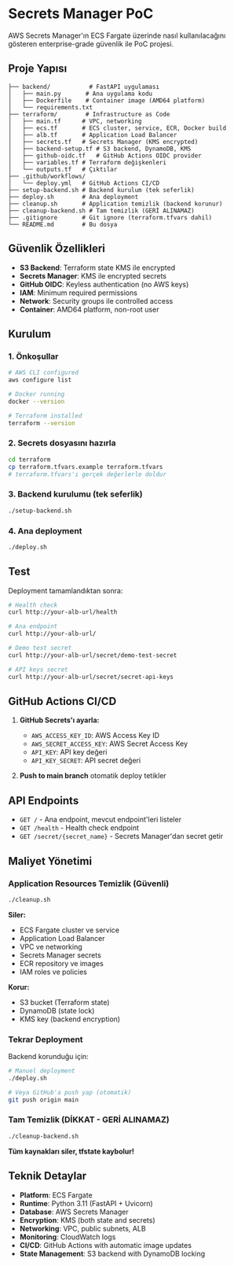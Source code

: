 # Secrets Manager PoC

AWS Secrets Manager'ın ECS Fargate üzerinde nasıl kullanılacağını gösteren enterprise-grade güvenlik ile PoC projesi.

## Proje Yapısı

```
├── backend/           # FastAPI uygulaması
│   ├── main.py       # Ana uygulama kodu
│   ├── Dockerfile    # Container image (AMD64 platform)
│   └── requirements.txt
├── terraform/        # Infrastructure as Code
│   ├── main.tf      # VPC, networking
│   ├── ecs.tf       # ECS cluster, service, ECR, Docker build
│   ├── alb.tf       # Application Load Balancer
│   ├── secrets.tf   # Secrets Manager (KMS encrypted)
│   ├── backend-setup.tf # S3 backend, DynamoDB, KMS
│   ├── github-oidc.tf   # GitHub Actions OIDC provider
│   ├── variables.tf # Terraform değişkenleri
│   └── outputs.tf   # Çıktılar
├── .github/workflows/
│   └── deploy.yml   # GitHub Actions CI/CD
├── setup-backend.sh # Backend kurulum (tek seferlik)
├── deploy.sh        # Ana deployment
├── cleanup.sh       # Application temizlik (backend korunur)
├── cleanup-backend.sh # Tam temizlik (GERİ ALINAMAZ)
├── .gitignore       # Git ignore (terraform.tfvars dahil)
└── README.md        # Bu dosya
```

## Güvenlik Özellikleri

- **S3 Backend**: Terraform state KMS ile encrypted
- **Secrets Manager**: KMS ile encrypted secrets
- **GitHub OIDC**: Keyless authentication (no AWS keys)
- **IAM**: Minimum required permissions
- **Network**: Security groups ile controlled access
- **Container**: AMD64 platform, non-root user

## Kurulum

### 1. Önkoşullar
```bash
# AWS CLI configured
aws configure list

# Docker running
docker --version

# Terraform installed
terraform --version
```

### 2. Secrets dosyasını hazırla
```bash
cd terraform
cp terraform.tfvars.example terraform.tfvars
# terraform.tfvars'ı gerçek değerlerle doldur
```

### 3. Backend kurulumu (tek seferlik)
```bash
./setup-backend.sh
```

### 4. Ana deployment
```bash
./deploy.sh
```

## Test

Deployment tamamlandıktan sonra:

```bash
# Health check
curl http://your-alb-url/health

# Ana endpoint
curl http://your-alb-url/

# Demo test secret
curl http://your-alb-url/secret/demo-test-secret

# API keys secret
curl http://your-alb-url/secret/secret-api-keys
```

## GitHub Actions CI/CD

1. **GitHub Secrets'ı ayarla:**
   - `AWS_ACCESS_KEY_ID`: AWS Access Key ID
   - `AWS_SECRET_ACCESS_KEY`: AWS Secret Access Key
   - `API_KEY`: API key değeri
   - `API_KEY_SECRET`: API secret değeri

2. **Push to main branch** otomatik deploy tetikler

## API Endpoints

- `GET /` - Ana endpoint, mevcut endpoint'leri listeler
- `GET /health` - Health check endpoint
- `GET /secret/{secret_name}` - Secrets Manager'dan secret getir

## Maliyet Yönetimi

### Application Resources Temizlik (Güvenli)
```bash
./cleanup.sh
```
**Siler:**
- ECS Fargate cluster ve service
- Application Load Balancer
- VPC ve networking
- Secrets Manager secrets
- ECR repository ve images
- IAM roles ve policies

**Korur:**
- S3 bucket (Terraform state)
- DynamoDB (state lock)
- KMS key (backend encryption)

### Tekrar Deployment
Backend korunduğu için:
```bash
# Manuel deployment
./deploy.sh

# Veya GitHub'a push yap (otomatik)
git push origin main
```

### Tam Temizlik (DİKKAT - GERİ ALINAMAZ)
```bash
./cleanup-backend.sh
```
**Tüm kaynakları siler, tfstate kaybolur!**

## Teknik Detaylar

- **Platform**: ECS Fargate
- **Runtime**: Python 3.11 (FastAPI + Uvicorn)
- **Database**: AWS Secrets Manager
- **Encryption**: KMS (both state and secrets)
- **Networking**: VPC, public subnets, ALB
- **Monitoring**: CloudWatch logs
- **CI/CD**: GitHub Actions with automatic image updates
- **State Management**: S3 backend with DynamoDB locking
